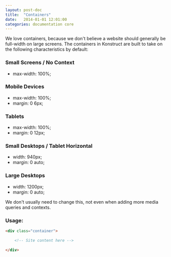```yaml
---
layout: post-doc
title:  "Containers"
date:   2014-01-01 12:01:00
categories: documentation core
---
```


We love containers, because we don't believe a website should generally be full-width on large screens. The containers in Konstruct are built to take on the following characteristics by default:

### Small Screens / No Context

* max-width: 100%;

### Mobile Devices

* max-width: 100%;
* margin: 0 6px;

### Tablets

* max-width: 100%;
* margin: 0 12px;

### Small Desktops / Tablet Horizontal

* width: 940px;
* margin: 0 auto;

### Large Desktops

* width: 1200px;
* margin: 0 auto;

We don't usually need to change this, not even when adding more media queries and contexts.

### Usage:

```html
<div class="container">
    
    <!-- Site content here -->
    
</div>
```
